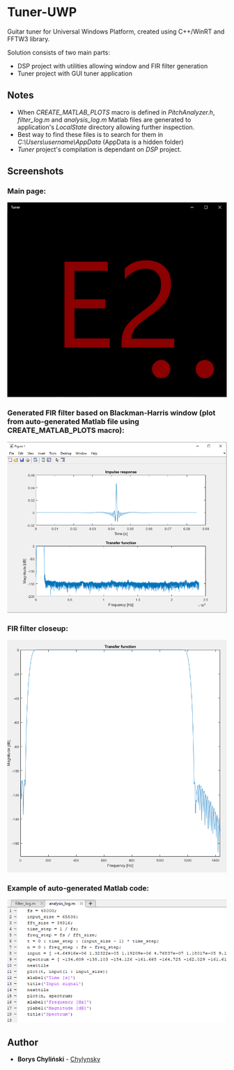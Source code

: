 # Tuner-UWP

Guitar tuner for Universal Windows Platform, created using C++/WinRT and FFTW3 library.

Solution consists of two main parts:
- DSP project with utilities allowing window and FIR filter generation
- Tuner project with GUI tuner application

## Notes

- When *CREATE_MATLAB_PLOTS* macro is defined in *PitchAnalyzer.h*, *filter_log.m* and *analysis_log.m* Matlab files are generated
	to application's *LocalState* directory allowing further inspection.
- Best way to find these files is to search for them in *C:\Users\username\AppData* (AppData is a hidden folder)
- *Tuner* project's compilation is dependant on *DSP* project.

## Screenshots

### Main page:

![Main page](/images/app_main_page.png)

### Generated FIR filter based on Blackman-Harris window (plot from auto-generated Matlab file using CREATE_MATLAB_PLOTS macro):

![FIR filter](/images/fir_filter1.png)

### FIR filter closeup:

![FIR filter closeup](/images/fir_filter2.png)

### Example of auto-generated Matlab code:

![Auto-generated code 1](/images/analysis_log_example.png)

## Author
* **Borys Chyliński** - [Chylynsky](https://github.com/Chylynsky)